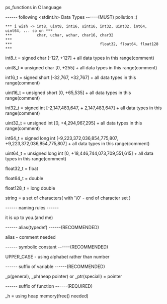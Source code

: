 ps_functions in C language


------ following <stdint.h> Data Types  ------(MUST) pollution :(
  
    *** i wish -> int8, uint8, int16, uint16, int32, uint32, int64, uint64, ... so on *** 
    ***           char, uchar, wchar, char16, char32                                  ***
    ***                                       float32, float64, float128              ***

int8_t = signed char [-127, +127] + all data types in this range(comment)

uint8_t = unsigned char [0, +255] + all data types in this range(comment)

int16_t = signed short [-32,767, +32,767] + all data types in this range(comment)

uint16_t = unsigned short [0, +65,535] + all data types in this range(comment)

int32_t = signed int [-2,147,483,647, + 2,147,483,647] + all data types in this range(comment)

uint32_t = unsigned int [0, +4,294,967,295] + all data types in this range(comment)

int64_t = signed long int [-9,223,372,036,854,775,807, +9,223,372,036,854,775,807]
          + all data types in this range(comment)

uint64_t = unsigned long int [0, +18,446,744,073,709,551,615] + all data types in this range(comment)

float32_t = float

float64_t = double

float128_t = long double

string = a set of characters( with '\0' - end of character set )

------ naming rules ------

it is up to you.(and me)

------ alias(typedef) ------(RECOMMENDED)

alias - comment needed

------ symbolic constant ------(RECOMMENDED)

UPPER_CASE - using alphabet rather than number

------ suffix of variable ------(RECOMMENDED)

_p(general), _ph(heap pointer) or _ptr(speciall) = pointer

------ suffix of function ------(REQUIRED)

_h = using heap memory(free() needed)

 

